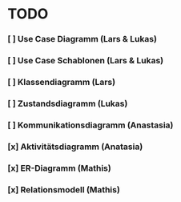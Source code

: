 # TODO

### [ ] Use Case Diagramm (Lars & Lukas)

### [ ] Use Case Schablonen (Lars & Lukas)

### [ ] Klassendiagramm (Lars)

### [ ] Zustandsdiagramm (Lukas)

### [ ] Kommunikationsdiagramm (Anastasia)

### [x] Aktivitätsdiagramm (Anatasia)

### [x] ER-Diagramm (Mathis)

### [x] Relationsmodell (Mathis)
